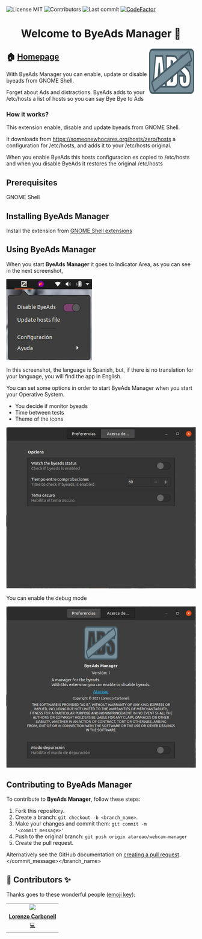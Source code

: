 
<!-- start project-info -->
<!--
project_title: ByeAds Manager
github_project: https://github.com/atareao/byeads-manager
license: MIT
icon: /datos/Sync/Programacion/gnome-shell/byeads-manager@atareao.es/icons/byeads-manager.svg
homepage: https://www.atareao.es/aplicacion/desactivar-tu-webcam/
license-badge: True
contributors-badge: True
lastcommit-badge: True
codefactor-badge: True
--->

<!-- end project-info -->

<!-- start badges -->

![License MIT](https://img.shields.io/badge/license-MIT-green)
![Contributors](https://img.shields.io/github/contributors-anon/atareao/webcam-manager)
![Last commit](https://img.shields.io/github/last-commit/atareao/webcam-manager)
[![CodeFactor](https://www.codefactor.io/repository/github/atareao/webcam-manager/badge/master)](https://www.codefactor.io/repository/github/atareao/webcam-manager/overview/master)
<!-- end badges -->

<!-- start description -->
<h1 align="center">Welcome to <span id="project_title">ByeAds Manager</span> 👋</h1>
<p>
<a href="https://www.atareao.es/aplicacion/byeads-manager/" id="homepage" rel="nofollow">
<img align="right" height="128" id="icon" src="icons/byeads-manager.svg" width="128"/>
</a>
</p>
<h2>🏠 <a href="https://www.atareao.es/aplicacion/byeads-manager/" id="homepage">Homepage</a></h2>
<p>With <span id="project_title">ByeAds Manager</span> you can enable, update or disable byeads from GNOME Shell.</p>
<p>Forget about Ads and distractions. ByeAds adds to your /etc/hosts a list of hosts so you can say Bye Bye to Ads</p>

### How it works?

This extension enable, disable and update byeads from GNOME Shell.

It downloads from https://someonewhocares.org/hosts/zero/hosts a configuration for /etc/hosts, and adds it to your /etc/hosts original.

When you enable ByeAds this hosts configuracion es copied to /etc/hosts and when you disable ByeAds it restores the original /etc/hosts

<!-- end description -->

<!-- start prerequisites -->
## Prerequisites

GNOME Shell



<!-- end prerequisites -->

<!-- start installing -->
## Installing <span id="project_title">ByeAds Manager</span>

Install the extension from <a href="https://extensions.gnome.org/extension/1477/webcam-manager/">GNOME Shell extensions</a>



<!-- end installing -->

<!-- start using -->
## Using <span id="project_title">ByeAds Manager</span>

When you start **<span id="project_title">ByeAds Manager</span>** it goes to Indicator Area, as you can see in the next screenshot,

![byeads manager](./screenshots/screenshot_01.png)

In this screenshot, the language is Spanish, but, if there is no translation for your language, you will find the app in English.

You can set some options in order to start <span id="project_title">ByeAds Manager</span> when you start your Operative System.

* You decide if monitor byeads
* Time between tests
* Theme of the icons

![byeads manager options](./screenshots/screenshot_02.png)

You can enable the debug mode

![byeads manager about](./screenshots/screenshot_03.png)



<!-- end using -->

<!-- start contributing -->
## Contributing to <span id="project_title">ByeAds Manager</span>

To contribute to **<span id="project_title">ByeAds Manager</span>**, follow these steps:

1. Fork this repository.
2. Create a branch: `git checkout -b <branch_name>`.
3. Make your changes and commit them: `git commit -m '<commit_message>'`
4. Push to the original branch: `git push origin atareao/webcam-manager`
5. Create the pull request.

Alternatively see the GitHub documentation on [creating a pull request](https://help.github.com/en/github/collaborating-with-issues-and-pull-requests/creating-a-pull-request).
</commit_message></branch_name>

<!-- end contributing -->

<!-- start contributors -->
## 👤 Contributors ✨

Thanks goes to these wonderful people ([emoji key](https://allcontributors.org/docs/en/emoji-key)):



<!-- end contributors -->

<!-- start table-contributors -->

<table id="contributors">
	<tr id="info_avatar">
		<td id="atareao" align="center">
			<a href="https://github.com/atareao">
				<img src="https://avatars3.githubusercontent.com/u/298055?v=4" width="100px"/>
			</a>
		</td>
	</tr>
	<tr id="info_name">
		<td id="atareao" align="center">
			<a href="https://github.com/atareao">
				<strong>Lorenzo Carbonell</strong>
			</a>
		</td>
	</tr>
	<tr id="info_commit">
		<td id="atareao" align="center">
			<a href="/commits?author=atareao">
				<span id="role">💻</span>
			</a>
		</td>
	</tr>
</table>
<!-- end table-contributors -->
